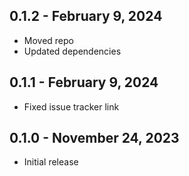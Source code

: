 ## 0.1.2 - February 9, 2024

- Moved repo
- Updated dependencies

## 0.1.1 - February 9, 2024

- Fixed issue tracker link

## 0.1.0 - November 24, 2023

- Initial release
